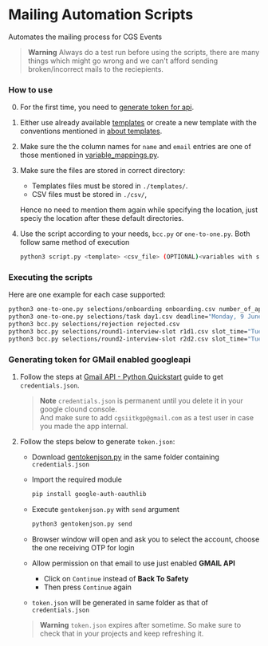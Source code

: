 # Mailing Automation Scripts

Automates the mailing process for CGS Events

> **Warning** Always do a test run before using the scripts, there are many things which might go wrong and we can't afford sending broken/incorrect mails to the reciepients.

### How to use

0. For the first time, you need to [generate token for api](#generating-token-for-gmail-enabled-googleapi).

1. Either use already available [templates](./templates) or create a new template with the conventions mentioned in [about templates](./templates/README.md).

2. Make sure the the column names for `name` and `email` entries are one of those mentioned in [variable_mappings.py](./templates/variable_mappings.py).
   
3. Make sure the files are stored in correct directory:
    - Templates files must be stored in `./templates/`.
    - CSV files must be stored in `./csv/`, 

    Hence no need to mention them again while specifying the location, just speciy the location after these default directories.

4. Use the script according to your needs, `bcc.py` or `one-to-one.py`. Both follow same method of execution
    ```bash
    python3 script.py <template> <csv_file> (OPTIONAL)<variables with same value for all mails>
    ```
    
### Executing the scripts

Here are one example for each case supported:

```bash
python3 one-to-one.py selections/onboarding onboarding.csv number_of_applicants="250+"
python3 one-to-one.py selections/task day1.csv deadline="Monday, 9 June 2023"
python3 bcc.py selections/rejection rejected.csv
python3 bcc.py selections/round1-interview-slot r1d1.csv slot_time="Tuesday, 3 June 2023, 10:00 PM - 11:00 PM" lobby_link="https://meet.google.com/xxx-xxxx-xxx"
python3 bcc.py selections/round2-interview-slot r2d2.csv slot_time="Tuesday, 3 June 2023, 10:00 PM - 11:00 PM" lobby_link="https://meet.google.com/xxx-xxxx-xxx"
```

### Generating token for GMail enabled googleapi

1. Follow the steps at [Gmail API - Python Quickstart](https://developers.google.com/gmail/api/quickstart/python) guide to get `credentials.json`.
   > **Note** `credentials.json` is permanent until you delete it in your google clound console.<br>
   > And make sure to add `cgsiitkgp@gmail.com` as a test user in case you made the app internal.

2. Follow the steps below to generate `token.json`:
    - Download [gentokenjson.py](https://gist.github.com/proffapt/adbc716a427c036f238e828d8995e1a3) in the same folder containing `credentials.json`
    - Import the required module
      
      ```bash
      pip install google-auth-oauthlib
      ```
    - Execute `gentokenjson.py` with `send` argument
   
      ```bash
      python3 gentokenjson.py send
      ```
    - Browser window will open and ask you to select the account, choose the one receiving OTP for login
    - Allow permission on that email to use just enabled __GMAIL API__
       - Click on `Continue` instead of __Back To Safety__
       - Then press `Continue` again
    - `token.json` will be generated in same folder as that of `credentials.json`
  
    > **Warning** `token.json` expires after sometime. So make sure to check that in your projects and keep refreshing it.
